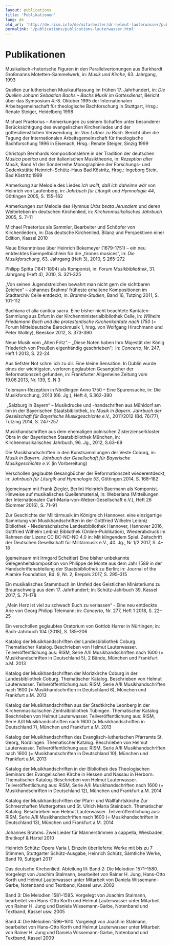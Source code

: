 ```yaml
---
layout: publications
title: 'Publikationen'
lang: de
old_url: 'http://de.rism.info/de/mitarbeiter/dr-helmut-lauterwasser/publikationen.html'
permalink: '/publications/publications-lauterwasser.html'
---
```



# Publikationen


Musikalisch-rhetorische Figuren in den Parallelvertonungen aus Burkhardt Großmanns Motetten-Sammelwerk, in: _Musik und Kirche_, 63. Jahrgang, 1993

Quellen zur lutherischen Musikauffassung im frühen 17. Jahrhundert, in: _Die Quellen Johann Sebastian Bachs – Bachs Musik im Gottesdienst_, Bericht über das Symposium 4.-8. Oktober 1995 der Internationalen Arbeitsgemeinschaft für theologische Bachforschung in Stuttgart, Hrsg.: Renate Steiger, Heidelberg 1998

Michael Praetorius – Anmerkungen zu seinem Schaffen unter besonderer Berücksichtigung des evangelischen Kirchenliedes und der gottesdienstlichen Verwendung, in: _Von Luther zu Bach_. Bericht über die Tagung der Internationalen Arbeitsgemeinschaft für theologische Bachforschung 1996 in Eisenach, Hrsg.: Renate Steiger, Sinzig 1999

Christoph Bernhards Kompositionslehre in der Tradition der deutschen _Musica poetica_ und der italienischen Musiktheorie, in: _Rezeption alter Musik_, Band VI der Sonderreihe Monographien der Forschungs- und Gedenkstätte Heinrich-Schütz-Haus Bad Köstritz, Hrsg.: Ingeborg Stein, Bad Köstritz 1999

Anmerkung zur Melodie des Liedes _Ich wollt, daß ich daheime wär_ von Heinrich von Laufenberg, in: _Jahrbuch für Liturgik und Hymnologie 44_, Göttingen 2005, S. 155–162

Anmerkungen zur Melodie des Hymnus _Urbs beata Jerusalem_ und deren Weiterleben im deutschen Kirchenlied, in: _Kirchenmusikalisches Jahrbuch_ 2005, S. 7–11

Michael Praetorius als Sammler, Bearbeiter und Schöpfer von Kirchenliedern, in: Das deutsche Kirchenlied. Bilanz und Perspektiven einer Edition, Kassel 2010

Neue Erkenntnisse über Heinrich Bokemeyer (1679-1751) – ein neu entdecktes Exempelbüchlein für die „tirones musices“, in: _Die Musikforschung_, 63. Jahrgang (Heft 3), 2010, S 265-272

Philipp Spitta (1841-1894) als Komponist, in: _Forum Musikbibliothek_, 31. Jahrgang (Heft 4), 2010, S. 321-325

„Von seinen Jugendstreichen bewahrt man nicht gern die sichtbaren Zeichen“ – Johannes Brahms‘ früheste erhaltene Kompositionen im Stadtarchiv Celle entdeckt, in: _Brahms-Studien_, Band 16, Tutzing 2011, S. 101-112

Bachiana et alia cantica sacra. Eine bisher nicht beachtete Kantaten-Sammlung aus Erfurt in der Kirchenministerialbibliothek Celle, in: _Wilhelm Friedemann Bach und die protestantische Kirchenkantate nach 1750_ (= Forum Mitteldeutsche Barockmusik 1, hrsg. von Wolfgang Hirschmann und Peter Wollny), Beeskov 2012, S. 373-390

Neue Musik vom „Alten Fritz“.– „Diese Noten haben Ihro Majestät der König Friederich von Preußen eigenhändig geschrieben“;&nbsp; in: _Concerto_, Nr. 247, Heft 1 2013, S. 22-24

Aus tiefster Not schrei ich zu dir. Eine kleine Sensation: In Dublin wurde eines der wichtigsten, verloren geglaubten Gesangücher der Reformationszeit gefunden, in: Frankfurter Allgemeine Zeitung vom 19.06.2013, Nr. 139, S. N 3

Telemann-Rezeption in Nördlingen Anno 1750 – Eine Spurensuche, in: Die Musikforschung, 2013 (66. Jg.), Heft 4, S.362-390

&nbsp;„Salzburg in Bayern“ – Musikdrucke und -handschriften aus Mühldorf am Inn in der Bayerischen Staatsbibliothek, in: _Musik in Bayern. Jahrbuch der Gesellschaft für Bayerische Musikgeschichte e.V._, 2011/2012 (Bd. 76/77), Tutzing 2014, S. 247-257

Musikhandschriften aus dem ehemaligen polnischen Zisterzienserkloster Obra in der Bayerischen Staatsbibliothek München, in: Kirchenmusikalisches Jahrbuch, 96. Jg., 2012, S.63–69

Die Musikhandschriften in den Kunstsammlungen der Veste Coburg, in: _Musik in Bayern. Jahrbuch der Gesellschaft für Bayerische Musikgeschichte e.V._ (in Vorbereitung)

Verschollen geglaubte Gesangbücher der Reformationszeit wiederentdeckt, in: _Jahrbuch für Liturgik und Hymnologie 53_, Göttingen 2014, S. 168–182

(gemeinsam mit Frank Ziegler, Berlin) Heinrich Baermann als Komponist. Hinweise auf musikalisches Quellenmaterial, in: Weberiana (Mitteilungen der Internationalen Carl-Maria-von-Weber-Gesellschaft e.V.), Heft 26 (Sommer 2016), S. 71–91

Zur Geschichte der Militärmusik im Königreich Hannover. eine einzigartige Sammlung von Musikhandschriften in der Gottfried Wilhelm Leibniz Bibliothek - Niedersächsische Landesbibliothek Hannover, Hannover 2016, Gottfried Wilhelm Leibniz Bibliothek (Online-Publikation), Wiederabdruck im Rahmen der Lizenz CC BC-NC-ND 4.0 in: Mit klingendem Spiel. Zeitschrift der Deutschen Gesellschaft für Militärmusik e.V., 40. Jg., Nr 1/2 2017, S. 4–18

(gemeinsam mit Irmgard Scheitler) Eine bisher unbekannte Gelegenheitskomposition von Philippe de Monte aus dem Jahr 1589 in der Handschriftenabteilung der Staatsbibliothek zu Berlin; in: Journal of the Alamire Foundation, Bd. 9, Nr. 2, Brepols 2017, S. 295–315

Ein musikalisches Stammbuch im Umfeld des Geistlichen Ministeriums zu Braunschweig aus dem 17. Jahrhundert; in: Schütz-Jahrbuch 39, Kassel 2017, S. 71–178

„Mein Herz ist viel zu schwach Euch zu verlassen“ - Eine neu entdeckte Arie von Georg Philipp Telemann; in: _Concerto_, Nr. 277, Heft 1 2018, S. 22–25

Ein verschollen geglaubtes Oratorium von Gottlob Harrer in Nürtingen; in: Bach-Jahrbuch 104 (2018), S. 185–206

Katalog der Musikhandschriften der Landesbibliothek Coburg. Thematischer Katalog. Beschrieben von Helmut Lauterwasser. Teilveröffentlichung aus: RISM, Serie A/II Musikhandschriften nach 1600 (= Musikhandschriften in Deutschland 5), 2 Bände, München und Frankfurt a.M. 2013

Katalog der Musikhandschriften der Morizkirche Coburg in der Landesbibliothek Coburg. Thematischer Katalog. Beschrieben von Helmut Lauterwasser. Teilveröffentlichung aus: RISM, Serie A/II Musikhandschriften nach 1600 (= Musikhandschriften in Deutschland 6), München und Frankfurt a.M. 2013

Katalog der Musikhandschriften aus der Stadtkirche Leonberg in der Kirchenmusikalischen Zentralbibliothek Tübingen. Thematischer Katalog. Beschrieben von Helmut Lauterwasser. Teilveröffentlichung aus: RISM, Serie A/II Musikhandschriften nach 1600 (= Musikhandschriften in Deutschland 7), München und Frankfurt a.M. 2013

Katalog der Musikhandschriften des Evanglisch-lutherischen Pfarramts St. Georg, Nördlingen. Thematischer Katalog. Beschrieben von Helmut Lauterwasser. Teilveröffentlichung aus: RISM, Serie A/II Musikhandschriften nach 1600 (= Musikhandschriften in Deutschland 10), München und Frankfurt a.M. 2013

Katalog der Musikhandschriften in der Bibliothek des Theologischen Seminars der Evangelischen Kirche in Hessen und Nassau in Herborn. Thematischer Katalog. Beschrieben von Helmut Lauterwasser. Teilveröffentlichung aus: RISM, Serie A/II Musikhandschriften nach 1600 (= Musikhandschriften in Deutschland 12), München und Frankfurt a.M. 2014

Katalog der Musikhandschriften der Pfarr- und Wallfahrtskirche Zur Schmerzhaften Muttergottes und St. Ulrich Maria Steinbach. Thematischer Katalog. Beschrieben von Helmut Lauterwasser. Teilveröffentlichung aus: RISM, Serie A/II Musikhandschriften nach 1600 (= Musikhandschriften in Deutschland 13), München und Frankfurt a.M. 2014

Johannes Brahms: Zwei Lieder für Männerstimmen a cappella, Wiesbaden, Breitkopf & Härtel 2010

Heinrich Schütz: Opera Varia I, Einzeln überlieferte Werke mit bis zu 7 Stimmen, Stuttgarter Schütz-Ausgabe, Heinrich Schütz, Sämtliche Werke, Band 19, Suttgart 2017

Das deutsche Kirchenlied. Abteilung III:
Band 2: Die Melodien 1571–1580. Vorgelegt von Joachim Stalmann, bearbeitet von Rainer H. Jung, Hans-Otto Korth und Helmut Lauterwasser unter Mitarbeit von Daniela Wissemann-Garbe, Notenband und Textband, Kassel usw. 2002

Band 3: Die Melodien 1581–1595. Vorgelegt von Joachim Stalmann, bearbeitet von Hans-Otto Korth und Helmut Lauterwasser unter Mitarbeit von Rainer H. Jung und Daniela Wissemann-Garbe, Notenband und Textband, Kassel usw. 2005

Band 4: Die Melodien 1596–1610. Vorgelegt von Joachim Stalmann, bearbeitet von Hans-Otto Korth und Helmut Lauterwasser unter Mitarbeit von Rainer H. Jung und Daniela Wissemann-Garbe, Notenband und Textband, Kassel 2009

